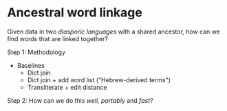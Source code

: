 # Ancestral word linkage

Given data in two _diasporic languages_ with a shared ancestor, how can we find words that are linked together?

Step 1: Methodology
- Baselines
    - Dict join
    - Dict join + add word list ("Hebrew-derived terms")
    - Transliterate + edit distance

Step 2: How can we do this _well_, _portably_ and _fast_?
